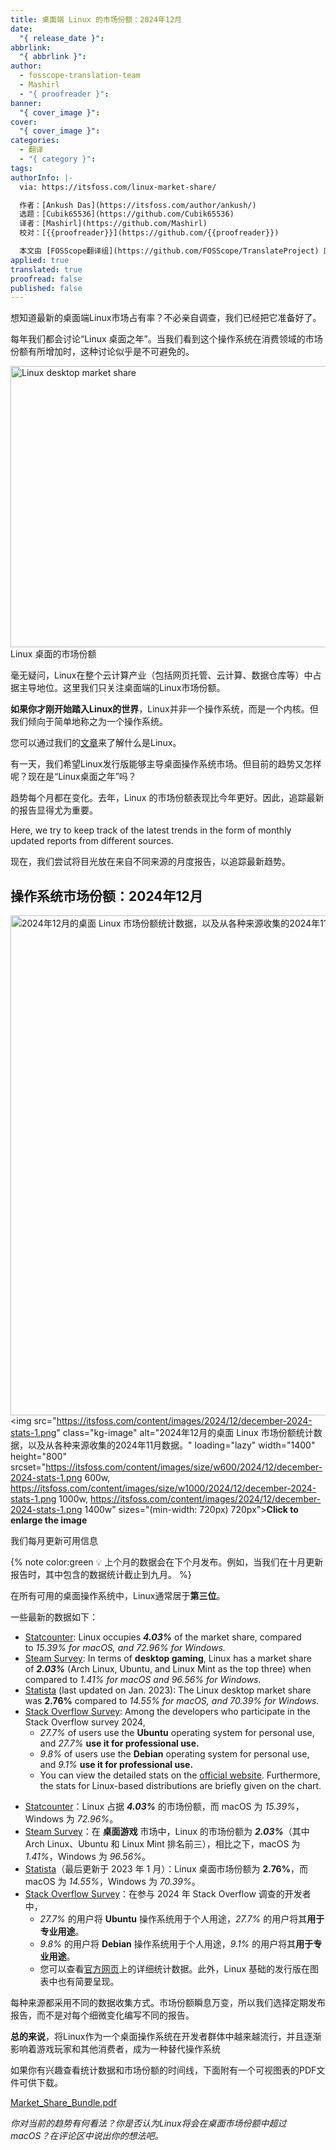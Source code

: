 ```yaml
---
title: 桌面端 Linux 的市场份额：2024年12月
date:
  "{ release_date }": 
abbrlink:
  "{ abbrlink }": 
author:
  - fosscope-translation-team
  - Mashirl
  - "{ proofreader }": 
banner:
  "{ cover_image }": 
cover:
  "{ cover_image }": 
categories:
  - 翻译
  - "{ category }": 
tags: 
authorInfo: |-
  via: https://itsfoss.com/linux-market-share/

  作者：[Ankush Das](https://itsfoss.com/author/ankush/)
  选题：[Cubik65536](https://github.com/Cubik65536)
  译者：[Mashirl](https://github.com/Mashirl)
  校对：[{{proofreader}}](https://github.com/{{proofreader}})

  本文由 [FOSScope翻译组](https://github.com/FOSScope/TranslateProject) 原创编译，[开源观察](https://fosscope.com/) 荣誉推出
applied: true
translated: true
proofread: false
published: false
---
```


<!-- 所有以 `{{variable}}` 形式展现的内容都需要替换为实际内容 -->

想知道最新的桌面端Linux市场占有率？不必亲自调查，我们已经把它准备好了。

<!-- more -->

每年我们都会讨论“Linux 桌面之年”。当我们看到这个操作系统在消费领域的市场份额有所增加时，这种讨论似乎是不可避免的。

<img alt="Linux desktop market share" src="https://itsfoss.com/content/images/2023/05/linux-desktop-market-share.webp" height="450" width="800" />Linux 桌面的市场份额

毫无疑问，Linux在整个云计算产业（包括网页托管、云计算、数据仓库等）中占据主导地位。这里我们只关注桌面端的Linux市场份额。

**如果你才刚开始踏入Linux的世界**，Linux并非一个操作系统，而是一个内核。但我们倾向于简单地称之为一个操作系统。

您可以通过我们的[文章](https://itsfoss.com/what-is-linux/)来了解什么是Linux。

有一天，我们希望Linux发行版能够主导桌面操作系统市场。但目前的趋势又怎样呢？现在是“Linux桌面之年”吗？

趋势每个月都在变化。去年，Linux 的市场份额表现比今年更好。因此，追踪最新的报告显得尤为重要。

Here, we try to keep track of the latest trends in the form of monthly updated reports from different sources.

现在，我们尝试将目光放在来自不同来源的月度报告，以追踪最新趋势。

## 操作系统市场份额：2024年12月

<img alt="2024年12月的桌面 Linux 市场份额统计数据，以及从各种来源收集的2024年11月数据。" height="800" width="1400" />\<img src="https://itsfoss.com/content/images/2024/12/december-2024-stats-1.png" class="kg-image" alt="2024年12月的桌面 Linux 市场份额统计数据，以及从各种来源收集的2024年11月数据。" loading="lazy" width="1400" height="800" srcset="https://itsfoss.com/content/images/size/w600/2024/12/december-2024-stats-1.png 600w, https://itsfoss.com/content/images/size/w1000/2024/12/december-2024-stats-1.png 1000w, https://itsfoss.com/content/images/2024/12/december-2024-stats-1.png 1400w" sizes="(min-width: 720px) 720px"\>**Click to enlarge the image**

我们每月更新可用信息

{% note color:green 💡 上个月的数据会在下个月发布。例如，当我们在十月更新报告时，其中包含的数据统计截止到九月。 %}

在所有可用的桌面操作系统中，Linux通常居于**第三位**。

一些最新的数据如下：

* [Statcounter](https://gs.statcounter.com/os-market-share/desktop/worldwide): Linux occupies ***4.03%*** of the market share, compared to *15.39% for macOS, and 72.96% for Windows.*
* [Steam Survey](https://store.steampowered.com/hwsurvey/Steam-Hardware-Software-Survey-Welcome-to-Steam?platform=combined&ref=itsfoss.com): In terms of **desktop gaming**, Linux has a market share of ***2.03%*** (Arch Linux, Ubuntu, and Linux Mint as the top three) when compared to *1.41% for macOS and 96.56% for Windows.*
* [Statista](https://www.statista.com/statistics/218089/global-market-share-of-windows-7/) (last updated on Jan. 2023): The Linux desktop market share was **2.76%** compared to *14.55% for macOS, and 70.39% for Windows.*
* [Stack Overflow Survey](https://survey.stackoverflow.co/2024/technology#1-operating-system): Among the developers who participate in the Stack Overflow survey 2024,
  * *27.7%* of users use the **Ubuntu** operating system for personal use, and *27.7%* **use it for professional use.**
  * *9.8%* of users use the **Debian** operating system for personal use, and *9.1%* **use it for professional use.**
  * You can view the detailed stats on the [official website](https://survey.stackoverflow.co/2024/technology#1-operating-system). Furthermore, the stats for Linux-based distributions are briefly given on the chart.

- [Statcounter](https://gs.statcounter.com/os-market-share/desktop/worldwide)：Linux 占据 _**4.03%**_ 的市场份额，而 macOS 为 _15.39%_，Windows 为 _72.96%_。
- [Steam Survey](https://store.steampowered.com/hwsurvey/Steam-Hardware-Software-Survey-Welcome-to-Steam?platform=combined&ref=itsfoss.com)：在 **桌面游戏** 市场中，Linux 的市场份额为 _**2.03%**_（其中 Arch Linux、Ubuntu 和 Linux Mint 排名前三），相比之下，macOS 为 _1.41%_，Windows 为 _96.56%_。
- [Statista](https://www.statista.com/statistics/218089/global-market-share-of-windows-7/)（最后更新于 2023 年 1 月）：Linux 桌面市场份额为 **2.76%**，而 macOS 为 _14.55%_，Windows 为 _70.39%_。
- [Stack Overflow Survey](https://survey.stackoverflow.co/2024/technology#1-operating-system)：在参与 2024 年 Stack Overflow 调查的开发者中，
	- _27.7%_ 的用户将 **Ubuntu** 操作系统用于个人用途，_27.7%_ 的用户将其**用于专业用途**。
	- _9.8%_ 的用户将 **Debian** 操作系统用于个人用途，_9.1%_ 的用户将其**用于专业用途**。
	- 您可以查看[官方网页](https://survey.stackoverflow.co/2024/technology#1-operating-system)上的详细统计数据。此外，Linux 基础的发行版在图表中也有简要呈现。

每种来源都采用不同的数据收集方式。市场份额瞬息万变，所以我们选择定期发布报告，而不是对每个细微变化编写不同的报告。

**总的来说**，将Linux作为一个桌面操作系统在开发者群体中越来越流行，并且逐渐影响着游戏玩家和其他消费者，成为一种替代操作系统

如果你有兴趣查看统计数据和市场份额的时间线，下面附有一个可视图表的PDF文件可供下载。

[Market_Share_Bundle.pdf](https://itsfoss.com/content/files/2024/01/Market_Share_Bundle.pdf)

*你对当前的趋势有何看法？你是否认为Linux将会在桌面市场份额中超过macOS？在评论区中说出你的想法吧。*